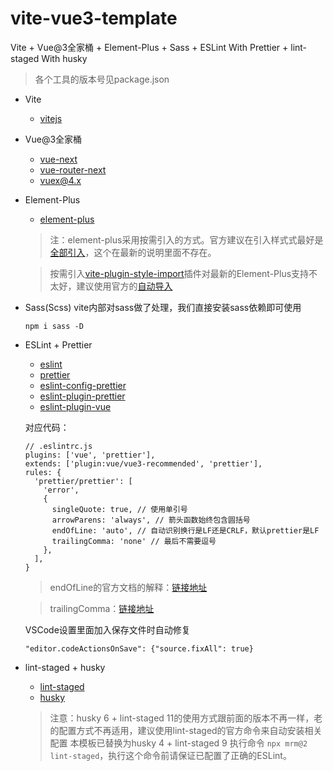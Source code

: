 # vite-vue3-template

Vite + Vue@3全家桶 + Element-Plus + Sass + ESLint With Prettier + lint-staged With husky

> 各个工具的版本号见package.json

- Vite

  - [vitejs](https://cn.vitejs.dev/)
- Vue@3全家桶

  - [vue-next](https://github.com/vuejs/vue-next)
  - [vue-router-next](https://github.com/vuejs/vue-router-next)
  - [vuex@4.x](https://github.com/vuejs/vuex/tree/4.0)
- Element-Plus

  - [element-plus](https://element-plus.gitee.io/#/zh-CN/)

  > 注：element-plus采用按需引入的方式。官方建议在引入样式式最好是[全部引入](https://doc-archive.element-plus.org/#/zh-CN/component/quickstart#yang-shi-de-yin-ru)，这个在最新的说明里面不存在。
  >

  > 按需引入[vite-plugin-style-import](https://github.com/vbenjs/vite-plugin-style-import)插件对最新的Element-Plus支持不太好，建议使用官方的[自动导入](https://element-plus.org/zh-CN/guide/quickstart.html#%E6%8C%89%E9%9C%80%E5%AF%BC%E5%85%A5)
  >
- Sass(Scss)
  vite内部对sass做了处理，我们直接安装sass依赖即可使用

  ```
  npm i sass -D
  ```
- ESLint + Prettier

  - [eslint](http://eslint.cn/)
  - [prettier](https://prettier.io/)
  - [eslint-config-prettier](https://github.com/prettier/eslint-config-prettier)
  - [eslint-plugin-prettier](https://github.com/prettier/eslint-plugin-prettier)
  - [eslint-plugin-vue](https://github.com/vuejs/eslint-plugin-vue)

  对应代码：

  ```
  // .eslintrc.js
  plugins: ['vue', 'prettier'],
  extends: ['plugin:vue/vue3-recommended', 'prettier'],
  rules: {
    'prettier/prettier': [
      'error',
      {
        singleQuote: true, // 使用单引号
        arrowParens: 'always', // 箭头函数始终包含圆括号
        endOfLine: 'auto', // 自动识别换行是LF还是CRLF，默认prettier是LF
        trailingComma: 'none' // 最后不需要逗号
      },
    ],
  }
  ```
  > endOfLine的官方文档的解释：[链接地址](https://prettier.io/docs/en/options.html#end-of-line)
  >

  > trailingComma：[链接地址](https://prettier.io/docs/en/options.html#trailing-commas)
  >

  VSCode设置里面加入保存文件时自动修复

  ```
  "editor.codeActionsOnSave": {"source.fixAll": true}
  ```
- lint-staged + husky

  - [lint-staged](https://github.com/okonet/lint-staged)
  - [husky](https://github.com/typicode/husky/)

  > 注意：husky 6 + lint-staged 11的使用方式跟前面的版本不再一样，老的配置方式不再适用，建议使用lint-staged的官方命令来自动安装相关配置
  > 本模板已替换为husky 4 + lint-staged 9
  > 执行命令 `npx mrm@2 lint-staged`，执行这个命令前请保证已配置了正确的ESLint。
  >
